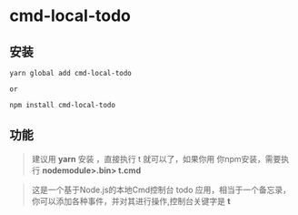 # cmd-local-todo

## 安装

```
yarn global add cmd-local-todo

or

npm install cmd-local-todo

```

## 功能

> 建议用 **yarn** 安装 ，直接执行 t 就可以了，如果你用 你npm安装，需要执行 **nodemodule>.bin> t.cmd** 

> 这是一个基于Node.js的本地Cmd控制台 todo 应用，相当于一个备忘录，你可以添加各种事件，并对其进行操作,控制台关键字是 **t**

